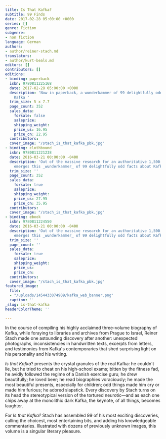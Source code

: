 ```yaml
---
title: Is That Kafka?
subtitle: 99 Finds
date: 2017-02-28 05:00:00 +0000
series: []
genre: Fiction
subgenre:
- non fiction
language: German
authors:
- author/reiner-stach.md
translators:
- author/kurt-beals.md
editors: []
contributors: []
editions:
- binding: paperback
  isbn: 9780811225168
  date: 2017-02-28 05:00:00 +0000
  description: 'Now in paperback, a wunderkammer of 99 delightfully odd facts about
    Kafka '
  trim_size: 5 x 7.7
  page_count: 352
  sales_data:
    forsale: false
    saleprice: 
    shipping_weight: 
    price_us: 16.95
    price_cn: 22.95
  contributors: 
  cover_image: "/stach_is_that_kafka_pbk.jpg"
- binding: clothbound
  isbn: 9780811221238
  date: 2016-03-21 00:00:00 -0400
  description: 'Out of the massive research for an authoritative 1,500-page biography
    emerges this _wunderkammer_ of 99 delightfully odd facts about Kafka '
  trim_size: ''
  page_count: 352
  sales_data:
    forsale: true
    saleprice: 
    shipping_weight: 
    price_us: 27.95
    price_cn: 35.95
  contributors: 
  cover_image: "/stach_is_that_kafka_pbk.jpg"
- binding: ebook
  isbn: 9780811224550
  date: 2016-03-21 00:00:00 -0400
  description: 'Out of the massive research for an authoritative 1,500-page biography
    emerges this _wunderkammer_ of 99 delightfully odd facts about Kafka '
  trim_size: ''
  page_count: ''
  sales_data:
    forsale: true
    saleprice: 
    shipping_weight: 
    price_us: 
    price_cn: 
  contributors: 
  cover_image: "/stach_is_that_kafka_pbk.jpg"
featured_image:
  file:
  - "/uploads/1454433074909/kafka_web_banner.png"
  caption: ''
_slug: is-that-kafka
headerColorTheme: ''

---
```

In the course of compiling his highly acclaimed three-volume biography of Kafka, while foraying to libraries and archives from Prague to Israel, Reiner Stach made one astounding discovery after another: unexpected photographs, inconsistencies in handwritten texts, excerpts from letters, and testimonies from Kafka's contemporaries that shed surprising light on his personality and his writing.

_Is that Kafka_? presents the crystal granules of the real Kafka: he couldn't lie, but he tried to cheat on his high-school exams; bitten by the fitness fad, he avidly followed the regime of a Danish exercise guru; he drew beautifully; he loved beer; he read biographies voraciously; he made the most beautiful presents, especially for children; odd things made him cry or made him furious; he adored slapstick. Every discovery by Stach turns on its head the stereotypical version of the tortured neurotic—and as each one chips away at the monolithic dark Kafka, the keynote, of all things, becomes laughter.

For _Is that Kafka?_ <span class="redactor-invisible-space">Stach has assembled 99 of his most exciting discoveries, culling the choicest, most entertaining bits, and adding his knowledgeable commentaries. Illustrated with dozens of previously unknown images, this volume is a singular literary pleasure.</span>

